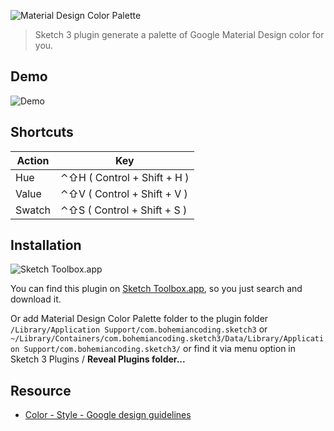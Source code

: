 ![Material Design Color Palette](http://i.imgur.com/bXF7WZa.png)

> Sketch 3 plugin generate a palette of Google Material Design color for you.


## Demo

![Demo](http://i.imgur.com/MMkfgL0.gif)


## Shortcuts

| Action | Key                         |
|--------|-----------------------------|
| Hue    | ⌃⇧H ( Control + Shift + H ) |
| Value  | ⌃⇧V ( Control + Shift + V ) |
| Swatch | ⌃⇧S ( Control + Shift + S ) |


## Installation

![Sketch Toolbox.app](http://i.imgur.com/cupsSvX.png)

You can find this plugin on [Sketch Toolbox.app](http://sketchtoolbox.com/), so you just search and download it.

Or add Material Design Color Palette folder to the plugin folder `/Library/Application Support/com.bohemiancoding.sketch3` or `~/Library/Containers/com.bohemiancoding.sketch3/Data/Library/Application Support/com.bohemiancoding.sketch3/` or find it via menu option in Sketch 3 Plugins / __Reveal Plugins folder...__


## Resource

+ [Color - Style - Google design guidelines](http://www.google.com/design/spec/style/color.html#color-color-palette)
